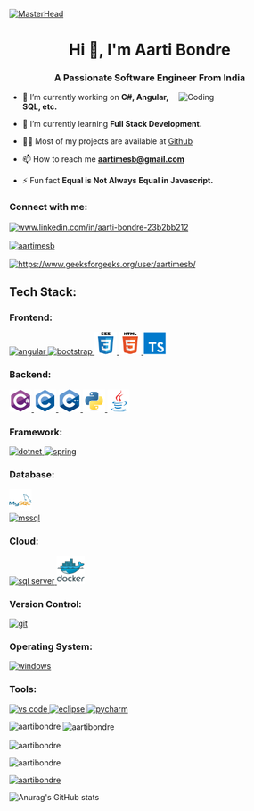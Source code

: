 [![MasterHead](https://user-images.githubusercontent.com/109351602/202650321-7f4da361-f98f-4345-8df4-adf352a11322.gif)](https://rishavchanda.io)

<h1 align="center">Hi 👋, I'm Aarti Bondre</h1>
<h3 align="center">A Passionate Software Engineer From India</h3>

<img align="right" alt="Coding" width="200" src="https://camo.githubusercontent.com/d47c7d1ab92d7b3dae8edffb139b129f1f07af036d1ba18e94b10a112dc0e730/68747470733a2f2f63646e612e61727473746174696f6e2e636f6d2f702f6173736574732f696d616765732f696d616765732f3034322f3633312f3238362f6f726967696e616c2f627279616e2d726f6472696775657a2d62656c6368696269612d312d726967687473706565642e6769663f31363335303337353632">



- 🔭 I’m currently working on **C#, Angular, SQL, etc.**

- 🌱 I’m currently learning **Full Stack Development.**

- 👨‍💻 Most of my projects are available at [Github](https://github.com/Aartibondre)

- 📫 How to reach me **aartimesb@gmail.com**

- ⚡ Fun fact **Equal is Not Always Equal in Javascript.**





<h3 align="left">Connect with me:</h3>
<p align="left">
  
<a href="https://linkedin.com/in/www.linkedin.com/in/aarti-bondre-23b2bb212" target="blank"><img align="center" src="https://raw.githubusercontent.com/rahuldkjain/github-profile-readme-generator/master/src/images/icons/Social/linked-in-alt.svg" alt="www.linkedin.com/in/aarti-bondre-23b2bb212" height="30" width="40" /></a>
  
<a href="https://www.hackerrank.com/aartimesb" target="blank"><img align="center" src="https://logowik.com/content/uploads/images/hackerrank8298.logowik.com.webp" alt="aartimesb" height="30" width="40" /></a>

<a href="https://auth.geeksforgeeks.org/user/aartimesb/" target="blank"><img align="center" src="https://raw.githubusercontent.com/rahuldkjain/github-profile-readme-generator/master/src/images/icons/Social/geeks-for-geeks.svg" alt="https://www.geeksforgeeks.org/user/aartimesb/" height="30" width="40" /></a>
</p>

<h2 align="left">Tech Stack:</h2>
<p align="left"> 
<h3 align="left">Frontend:</h3>

<a href="https://angular.io" target="_blank" rel="noreferrer"> <img src="https://angular.io/assets/images/logos/angular/angular.svg" alt="angular" width="40" height="40"/> </a> 
<a href="https://getbootstrap.com" target="_blank" rel="noreferrer"> <img src="https://www.vectorlogo.zone/logos/getbootstrap/getbootstrap-icon.svg" alt="bootstrap" width="35" height="35"/> </a> 
<a href="https://www.w3schools.com/css/" target="_blank" rel="noreferrer"> <img src="https://raw.githubusercontent.com/devicons/devicon/master/icons/css3/css3-original-wordmark.svg" alt="css3" width="40" height="40"/> </a> 
<a href="https://www.w3.org/html/" target="_blank" rel="noreferrer"> <img src="https://raw.githubusercontent.com/devicons/devicon/master/icons/html5/html5-original-wordmark.svg" alt="html5" width="40" height="40"/> </a> 
<a href="https://www.typescriptlang.org/" target="_blank" rel="noreferrer"> <img src="https://raw.githubusercontent.com/devicons/devicon/master/icons/typescript/typescript-original.svg" alt="typescript" width="40" height="40"/> </a>

<h3 align="left">Backend:</h3>
<a href="https://www.w3schools.com/cs/" target="_blank" rel="noreferrer"> <img src="https://raw.githubusercontent.com/devicons/devicon/master/icons/csharp/csharp-original.svg" alt="csharp" width="40" height="40"/> </a>
<a href="https://www.cprogramming.com/" target="_blank" rel="noreferrer"> <img src="https://raw.githubusercontent.com/devicons/devicon/master/icons/c/c-original.svg" alt="c" width="40" height="40"/> </a> 
<a href="https://www.w3schools.com/cpp/" target="_blank" rel="noreferrer"> <img src="https://raw.githubusercontent.com/devicons/devicon/master/icons/cplusplus/cplusplus-original.svg" alt="cplusplus" width="40" height="40"/> </a>
<a href="https://www.python.org" target="_blank" rel="noreferrer"> <img src="https://raw.githubusercontent.com/devicons/devicon/master/icons/python/python-original.svg" alt="python" width="40" height="40"/> </a> 
<a href="https://www.java.com" target="_blank" rel="noreferrer"> <img src="https://raw.githubusercontent.com/devicons/devicon/master/icons/java/java-original.svg" alt="java" width="40" height="40"/> </a>



<h3 align="left">Framework:</h3>
<a href="https://dotnet.microsoft.com/" target="_blank" rel="noreferrer"> <img src="https://www.vectorlogo.zone/logos/dotnet/dotnet-icon.svg" alt="dotnet" width="50" height="50"/> </a>
<a href="https://spring.io/" target="_blank" rel="noreferrer"> <img src="https://www.vectorlogo.zone/logos/springio/springio-icon.svg" alt="spring" width="40" height="40"/> </a>


<h3 align="left">Database:</h3>
<a href="https://www.mysql.com/" target="_blank" rel="noreferrer"> <img src="https://raw.githubusercontent.com/devicons/devicon/master/icons/mysql/mysql-original-wordmark.svg" alt="mysql" width="40" height="40"/> </a> </br>  
<a href="https://logowik.com/microsoft-sql-server-vector-logo-6011.html"><img src="https://logowik.com/content/uploads/images/microsoft-sql-server4529.jpg"  alt="mssql" width="40" height="40"/> </a> 


<h3 align="left">Cloud:</h3>
<a href="https://logowik.com/microsoft-azure-vector-logo-1-5703.html"><img src="https://logowik.com/content/uploads/images/microsoft-azure7662.jpg" alt="sql server" width="40" height="40"/> </a> 
<a href="https://www.docker.com/" target="_blank" rel="noreferrer"> <img src="https://raw.githubusercontent.com/devicons/devicon/master/icons/docker/docker-original-wordmark.svg" alt="docker" width="50" height="50"/> </a>  

<h3 align="left">Version Control:</h3>
<a href="https://git-scm.com/" target="_blank" rel="noreferrer"> <img src="https://www.vectorlogo.zone/logos/git-scm/git-scm-icon.svg" alt="git" width="40" height="40"/> </a> 

<h3 align="left">Operating System:</h3>
<a href="https://logowik.com/windows-11-vector-logo-7402.html"><img src="https://logowik.com/content/uploads/images/windows-116906.jpg" alt="windows" width="40" height="40"/> </a> 

<h3 align="left">Tools:</h3>
<a href="https://git-scm.com/" target="_blank" rel="noreferrer"> <img src="https://www.vectorlogo.zone/logos/visualstudio_code/visualstudio_code-icon.svg" alt="vs code" width="40" height="40"/> </a> 
<a href="https://logowik.com/eclipse-logo-vector-svg-pdf-ai-eps-cdr-free-download-17063.html"><img src="https://logowik.com/content/uploads/images/eclipse5466.jpg"  alt="eclipse" width="40" height="40" /> </a>
<a href="https://logowik.com/pycharm-logo-vector-57326.html"><img src="https://logowik.com/content/uploads/images/pycharm6005.logowik.com.webp" alt="pycharm" width="40" height="40" /> </a>
 
</p>

<p><img align="left" src="https://github-readme-stats.vercel.app/api/top-langs?username=aartibondre&show_icons=true&theme=transparent&layout=compact" alt="aartibondre" /></p>

<p>&nbsp;<img align="center" src="https://github-readme-stats.vercel.app/api?username=aartibondre&show_icons=true&theme=transparent" alt="aartibondre" /></p>

<p><img align="center" src="https://github-readme-streak-stats.herokuapp.com/?user=aartibondre&theme=transparent" alt="aartibondre" /></p>


<p align="left"> <img src="https://komarev.com/ghpvc/?username=aartibondre&label=Profile%20views&color=0e75b6&style=flat" alt="aartibondre" /> </p>

<p align="left"> <a href="https://github.com/ryo-ma/github-profile-trophy"><img src="https://github-profile-trophy.vercel.app/?username=aartibondre" alt="aartibondre" /></a> </p>


![Anurag's GitHub stats](https://github-readme-stats.vercel.app/api?username=anuraghazra&show_icons=true&theme=transparent)
